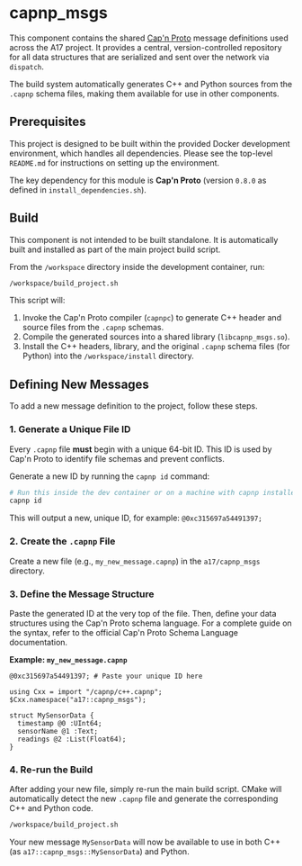 # capnp_msgs

This component contains the shared [Cap'n Proto](https://capnproto.org/) message definitions used across the A17 project. It provides a central, version-controlled repository for all data structures that are serialized and sent over the network via `dispatch`.

The build system automatically generates C++ and Python sources from the `.capnp` schema files, making them available for use in other components.

## Prerequisites

This project is designed to be built within the provided Docker development environment, which handles all dependencies. Please see the top-level `README.md` for instructions on setting up the environment.

The key dependency for this module is **Cap'n Proto** (version `0.8.0` as defined in `install_dependencies.sh`).

## Build

This component is not intended to be built standalone. It is automatically built and installed as part of the main project build script.

From the `/workspace` directory inside the development container, run:

```bash
/workspace/build_project.sh
```

This script will:

1. Invoke the Cap'n Proto compiler (`capnpc`) to generate C++ header and source files from the `.capnp` schemas.
2. Compile the generated sources into a shared library (`libcapnp_msgs.so`).
3. Install the C++ headers, library, and the original `.capnp` schema files (for Python) into the `/workspace/install` directory.

## Defining New Messages

To add a new message definition to the project, follow these steps.

### 1. Generate a Unique File ID

Every `.capnp` file **must** begin with a unique 64-bit ID. This ID is used by Cap'n Proto to identify file schemas and prevent conflicts.

Generate a new ID by running the `capnp id` command:

```bash
# Run this inside the dev container or on a machine with capnp installed
capnp id
```

This will output a new, unique ID, for example: `@0xc315697a54491397;`

### 2. Create the `.capnp` File

Create a new file (e.g., `my_new_message.capnp`) in the `a17/capnp_msgs` directory.

### 3. Define the Message Structure

Paste the generated ID at the very top of the file. Then, define your data structures using the Cap'n Proto schema language. For a complete guide on the syntax, refer to the official Cap'n Proto Schema Language documentation.

**Example: `my_new_message.capnp`**

```capnp
@0xc315697a54491397; # Paste your unique ID here

using Cxx = import "/capnp/c++.capnp";
$Cxx.namespace("a17::capnp_msgs");

struct MySensorData {
  timestamp @0 :UInt64;
  sensorName @1 :Text;
  readings @2 :List(Float64);
}
```

### 4. Re-run the Build

After adding your new file, simply re-run the main build script. CMake will automatically detect the new `.capnp` file and generate the corresponding C++ and Python code.

```bash
/workspace/build_project.sh
```

Your new message `MySensorData` will now be available to use in both C++ (as `a17::capnp_msgs::MySensorData`) and Python.
